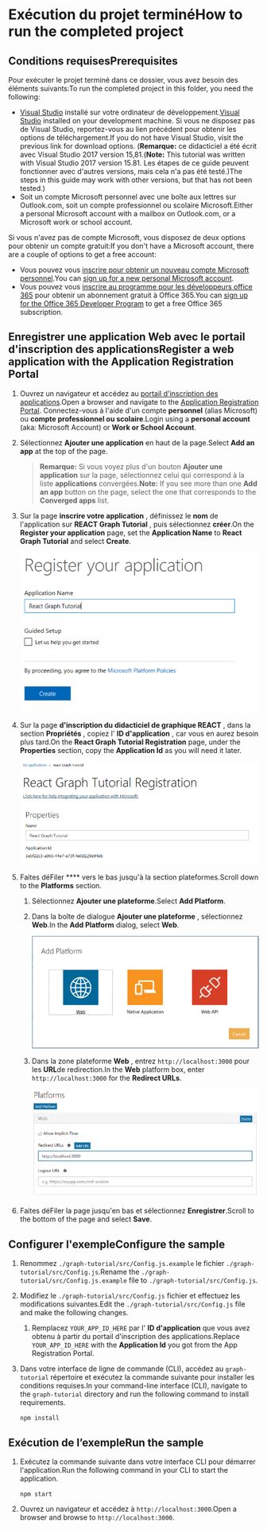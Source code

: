# <a name="how-to-run-the-completed-project"></a><span data-ttu-id="9db13-101">Exécution du projet terminé</span><span class="sxs-lookup"><span data-stu-id="9db13-101">How to run the completed project</span></span>

## <a name="prerequisites"></a><span data-ttu-id="9db13-102">Conditions requises</span><span class="sxs-lookup"><span data-stu-id="9db13-102">Prerequisites</span></span>

<span data-ttu-id="9db13-103">Pour exécuter le projet terminé dans ce dossier, vous avez besoin des éléments suivants:</span><span class="sxs-lookup"><span data-stu-id="9db13-103">To run the completed project in this folder, you need the following:</span></span>

- <span data-ttu-id="9db13-104">[Visual Studio](https://visualstudio.microsoft.com/vs/) installé sur votre ordinateur de développement.</span><span class="sxs-lookup"><span data-stu-id="9db13-104">[Visual Studio](https://visualstudio.microsoft.com/vs/) installed on your development machine.</span></span> <span data-ttu-id="9db13-105">Si vous ne disposez pas de Visual Studio, reportez-vous au lien précédent pour obtenir les options de téléchargement.</span><span class="sxs-lookup"><span data-stu-id="9db13-105">If you do not have Visual Studio, visit the previous link for download options.</span></span> <span data-ttu-id="9db13-106">(**Remarque:** ce didacticiel a été écrit avec Visual Studio 2017 version 15,81.</span><span class="sxs-lookup"><span data-stu-id="9db13-106">(**Note:** This tutorial was written with Visual Studio 2017 version 15.81.</span></span> <span data-ttu-id="9db13-107">Les étapes de ce guide peuvent fonctionner avec d'autres versions, mais cela n'a pas été testé.)</span><span class="sxs-lookup"><span data-stu-id="9db13-107">The steps in this guide may work with other versions, but that has not been tested.)</span></span>
- <span data-ttu-id="9db13-108">Soit un compte Microsoft personnel avec une boîte aux lettres sur Outlook.com, soit un compte professionnel ou scolaire Microsoft.</span><span class="sxs-lookup"><span data-stu-id="9db13-108">Either a personal Microsoft account with a mailbox on Outlook.com, or a Microsoft work or school account.</span></span>

<span data-ttu-id="9db13-109">Si vous n'avez pas de compte Microsoft, vous disposez de deux options pour obtenir un compte gratuit:</span><span class="sxs-lookup"><span data-stu-id="9db13-109">If you don't have a Microsoft account, there are a couple of options to get a free account:</span></span>

- <span data-ttu-id="9db13-110">Vous pouvez vous [inscrire pour obtenir un nouveau compte Microsoft personnel](https://signup.live.com/signup?wa=wsignin1.0&rpsnv=12&ct=1454618383&rver=6.4.6456.0&wp=MBI_SSL_SHARED&wreply=https://mail.live.com/default.aspx&id=64855&cbcxt=mai&bk=1454618383&uiflavor=web&uaid=b213a65b4fdc484382b6622b3ecaa547&mkt=E-US&lc=1033&lic=1).</span><span class="sxs-lookup"><span data-stu-id="9db13-110">You can [sign up for a new personal Microsoft account](https://signup.live.com/signup?wa=wsignin1.0&rpsnv=12&ct=1454618383&rver=6.4.6456.0&wp=MBI_SSL_SHARED&wreply=https://mail.live.com/default.aspx&id=64855&cbcxt=mai&bk=1454618383&uiflavor=web&uaid=b213a65b4fdc484382b6622b3ecaa547&mkt=E-US&lc=1033&lic=1).</span></span>
- <span data-ttu-id="9db13-111">Vous pouvez vous [inscrire au programme pour les développeurs office 365](https://developer.microsoft.com/office/dev-program) pour obtenir un abonnement gratuit à Office 365.</span><span class="sxs-lookup"><span data-stu-id="9db13-111">You can [sign up for the Office 365 Developer Program](https://developer.microsoft.com/office/dev-program) to get a free Office 365 subscription.</span></span>

## <a name="register-a-web-application-with-the-application-registration-portal"></a><span data-ttu-id="9db13-112">Enregistrer une application Web avec le portail d'inscription des applications</span><span class="sxs-lookup"><span data-stu-id="9db13-112">Register a web application with the Application Registration Portal</span></span>

1. <span data-ttu-id="9db13-113">Ouvrez un navigateur et accédez au [portail d'inscription des applications](https://apps.dev.microsoft.com).</span><span class="sxs-lookup"><span data-stu-id="9db13-113">Open a browser and navigate to the [Application Registration Portal](https://apps.dev.microsoft.com).</span></span> <span data-ttu-id="9db13-114">Connectez-vous à l'aide d'un compte **personnel** (alias Microsoft) ou **compte professionnel ou scolaire**.</span><span class="sxs-lookup"><span data-stu-id="9db13-114">Login using a **personal account** (aka: Microsoft Account) or **Work or School Account**.</span></span>

1. <span data-ttu-id="9db13-115">Sélectionnez **Ajouter une application** en haut de la page.</span><span class="sxs-lookup"><span data-stu-id="9db13-115">Select **Add an app** at the top of the page.</span></span>

    > <span data-ttu-id="9db13-116">**Remarque:** Si vous voyez plus d'un bouton **Ajouter une application** sur la page, sélectionnez celui qui correspond à la liste **applications** convergées.</span><span class="sxs-lookup"><span data-stu-id="9db13-116">**Note:** If you see more than one **Add an app** button on the page, select the one that corresponds to the **Converged apps** list.</span></span>

1. <span data-ttu-id="9db13-117">Sur la page **inscrire votre application** , définissez le **nom** de l'application sur **REACT Graph Tutorial** , puis sélectionnez **créer**.</span><span class="sxs-lookup"><span data-stu-id="9db13-117">On the **Register your application** page, set the **Application Name** to **React Graph Tutorial** and select **Create**.</span></span>

    ![Capture d'écran de la création d'une nouvelle application dans le site Web du portail d'inscription des applications](/tutorial/images/arp-create-app-01.png)

1. <span data-ttu-id="9db13-119">Sur la page **d'inscription du didacticiel de graphique REACT** , dans la section **Propriétés** , copiez l' **ID d'application** , car vous en aurez besoin plus tard.</span><span class="sxs-lookup"><span data-stu-id="9db13-119">On the **React Graph Tutorial Registration** page, under the **Properties** section, copy the **Application Id** as you will need it later.</span></span>

    ![Capture d'écran de l'ID de l'application nouvellement créée](/tutorial/images/arp-create-app-02.png)

1. <span data-ttu-id="9db13-121">Faites déFiler \*\*\*\* vers le bas jusqu'à la section plateformes.</span><span class="sxs-lookup"><span data-stu-id="9db13-121">Scroll down to the **Platforms** section.</span></span>

    1. <span data-ttu-id="9db13-122">Sélectionnez **Ajouter une plateforme**.</span><span class="sxs-lookup"><span data-stu-id="9db13-122">Select **Add Platform**.</span></span>
    1. <span data-ttu-id="9db13-123">Dans la boîte de dialogue **Ajouter une plateforme** , sélectionnez **Web**.</span><span class="sxs-lookup"><span data-stu-id="9db13-123">In the **Add Platform** dialog, select **Web**.</span></span>

        ![Capture d'écran création d'une plateforme pour l'application](/tutorial/images/arp-create-app-03.png)

    1. <span data-ttu-id="9db13-125">Dans la zone plateforme **Web** , entrez `http://localhost:3000` pour les **URL**de redirection.</span><span class="sxs-lookup"><span data-stu-id="9db13-125">In the **Web** platform box, enter `http://localhost:3000` for the **Redirect URLs**.</span></span>

        ![Capture d'écran de la plateforme Web récemment ajoutée pour l'application](/tutorial/images/arp-create-app-04.png)

1. <span data-ttu-id="9db13-127">Faites déFiler la page jusqu'en bas et sélectionnez **Enregistrer**.</span><span class="sxs-lookup"><span data-stu-id="9db13-127">Scroll to the bottom of the page and select **Save**.</span></span>

## <a name="configure-the-sample"></a><span data-ttu-id="9db13-128">Configurer l'exemple</span><span class="sxs-lookup"><span data-stu-id="9db13-128">Configure the sample</span></span>

1. <span data-ttu-id="9db13-129">Renommez `./graph-tutorial/src/Config.js.example` le fichier `./graph-tutorial/src/Config.js`.</span><span class="sxs-lookup"><span data-stu-id="9db13-129">Rename the `./graph-tutorial/src/Config.js.example` file to `./graph-tutorial/src/Config.js`.</span></span>
1. <span data-ttu-id="9db13-130">Modifiez le `./graph-tutorial/src/Config.js` fichier et effectuez les modifications suivantes.</span><span class="sxs-lookup"><span data-stu-id="9db13-130">Edit the `./graph-tutorial/src/Config.js` file and make the following changes.</span></span>
    1. <span data-ttu-id="9db13-131">Remplacez `YOUR_APP_ID_HERE` par l' **ID d'application** que vous avez obtenu à partir du portail d'inscription des applications.</span><span class="sxs-lookup"><span data-stu-id="9db13-131">Replace `YOUR_APP_ID_HERE` with the **Application Id** you got from the App Registration Portal.</span></span>
1. <span data-ttu-id="9db13-132">Dans votre interface de ligne de commande (CLI), accédez au `graph-tutorial` répertoire et exécutez la commande suivante pour installer les conditions requises.</span><span class="sxs-lookup"><span data-stu-id="9db13-132">In your command-line interface (CLI), navigate to the `graph-tutorial` directory and run the following command to install requirements.</span></span>

    ```Shell
    npm install
    ```

## <a name="run-the-sample"></a><span data-ttu-id="9db13-133">Exécution de l’exemple</span><span class="sxs-lookup"><span data-stu-id="9db13-133">Run the sample</span></span>

1. <span data-ttu-id="9db13-134">Exécutez la commande suivante dans votre interface CLI pour démarrer l'application.</span><span class="sxs-lookup"><span data-stu-id="9db13-134">Run the following command in your CLI to start the application.</span></span>

    ```Shell
    npm start
    ```

1. <span data-ttu-id="9db13-135">Ouvrez un navigateur et accédez à `http://localhost:3000`.</span><span class="sxs-lookup"><span data-stu-id="9db13-135">Open a browser and browse to `http://localhost:3000`.</span></span>